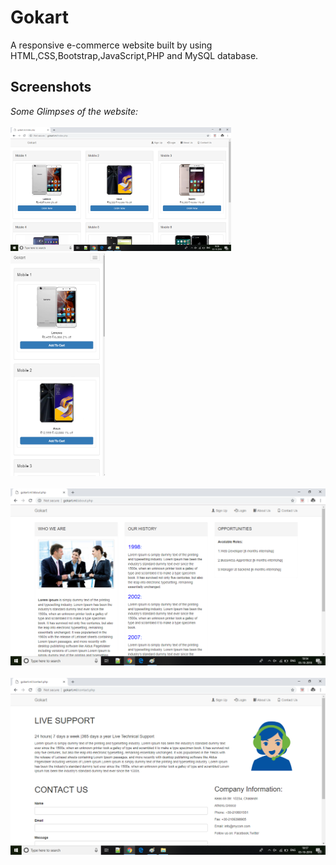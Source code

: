 # Gokart
A responsive e-commerce website built by using HTML,CSS,Bootstrap,JavaScript,PHP and MySQL database.
## Screenshots
*Some Glimpses of the website:*<br/>
<br/>
<img src="/images/gokartscr1.png" width="70%" /> <img src="/images/responsiveproduct.png" width="30%" /><br/><br/>
<img src="/images/gokartscr.png" /><br/><br/>
<img src="/images/gokartscr2.png" /><br/><br/>
